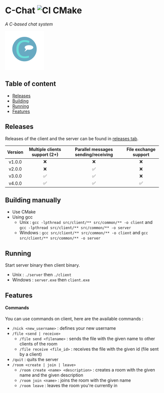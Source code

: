 # C-Chat ![CI CMake](https://github.com/BrokenSwing/C-Chat/workflows/CI%20CMake/badge.svg)

*A C-based chat system*

![](assets/logo-128x128.png)

## Table of content

* [Releases](#releases)
* [Building](#building-manually)
* [Running](#running)
* [Features](#features)

## Releases

Releases of the client and the server can be found in [releases tab](https://github.com/BrokenSwing/C-Chat/releases).

| Version | Multiple clients support (2+) | Parallel messages sending/receiving | File exchange support |
|:-------:|:-----------------------------:|:-----------------------------------:|:---------------------:|
| v1.0.0  |   :x:                         |  :x:                                |   :x:                 |
| v2.0.0  |   :x:                         |  :white_check_mark:                 |   :x:                 |
| v3.0.0  |   :white_check_mark:          |  :white_check_mark:                 |   :x:                 |
| v4.0.0  |   :white_check_mark:          |  :white_check_mark:                 |   :white_check_mark:  |

## Building manually

* Use CMake
* Using gcc
    * Unix : `gcc -lpthread src/client/** src/common/** -o client` and `gcc -lpthread src/client/** src/common/** -o server`
    * Windows : `gcc src/client/** src/common/** -o client` and `gcc src/client/** src/common/** -o server`
    
## Running

Start server binary then client binary.
* Unix : `./server` then `./client`
* Windows : `server.exe` then `client.exe`

## Features

#### Commands

You can use commands on client, here are the available commands :
* `/nick <new_username>` : defines your new username
* `/file <send | receive>`
    * `/file send <filename>` : sends the file with the given name to other clients of the room
    * `/file receive <file_id>` : receives the file with the given id (file sent by a client)
* `/quit` : quits the server
* `/room <create | join | leave>`
    * `/room create <name> <description>` : creates a room with the given name and the given description
    * `/room join <name>` : joins the room with the given name
    * `/room leave` : leaves the room you're currently in